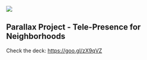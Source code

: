 <a href="https://goo.gl/zX9qVZ"><img src="https://jamesdavidmoffet.com/images/parallax/eyesonthestreet.gif" /></a>

## Parallax Project - Tele-Presence for Neighborhoods

Check the deck: https://goo.gl/zX9qVZ
